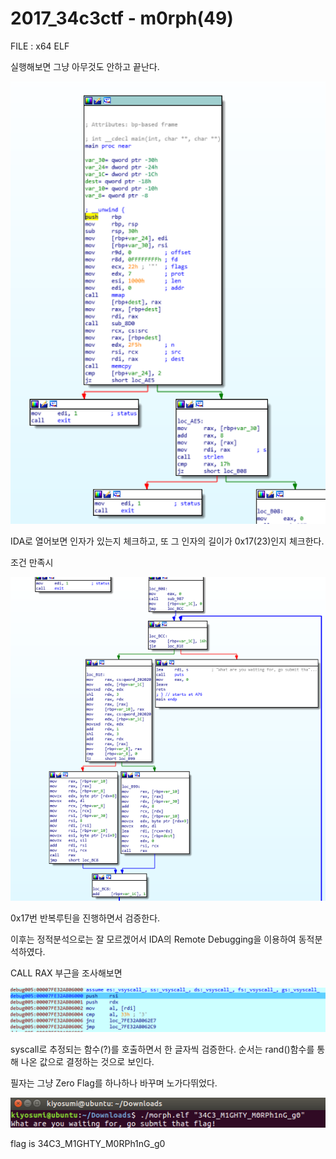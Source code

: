 # 2017_34c3ctf - m0rph(49)

FILE : x64 ELF

실행해보면 그냥 아무것도 안하고 끝난다.

![](./image/1.png)

IDA로 열어보면 인자가 있는지 체크하고, 또 그 인자의 길이가 0x17(23)인지 체크한다.

조건 만족시

![](./image/2.png)

0x17번 반복루틴을 진행하면서 검증한다.



이후는 정적분석으로는 잘 모르겠어서 IDA의 Remote Debugging을 이용하여 동적분석하였다.

CALL RAX 부근을 조사해보면

![](./image/3.png)

syscall로 추정되는 함수(?)를 호출하면서 한 글자씩 검증한다. 순서는 rand()함수를 통해 나온 값으로 결정하는 것으로 보인다.



필자는 그냥 Zero Flag를 하나하나 바꾸며 노가다뛰었다.

![](./image/4.png)

flag is 34C3_M1GHTY_M0RPh1nG_g0

